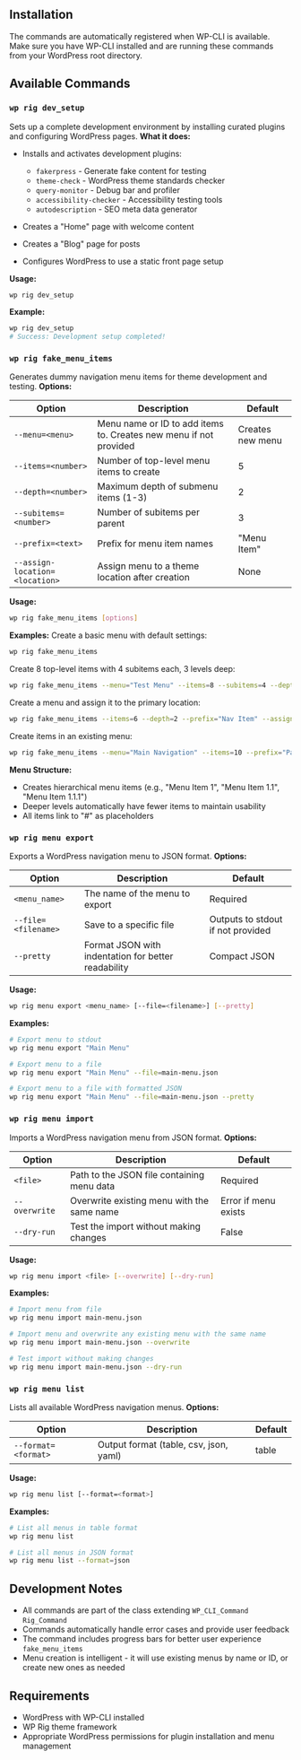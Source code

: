 ## Installation
The commands are automatically registered when WP-CLI is available. Make sure you have WP-CLI installed and are running these commands from your WordPress root directory.
## Available Commands
### `wp rig dev_setup`
Sets up a complete development environment by installing curated plugins and configuring WordPress pages.
**What it does:**
- Installs and activates development plugins:
	- `fakerpress` - Generate fake content for testing
	- `theme-check` - WordPress theme standards checker
	- `query-monitor` - Debug bar and profiler
	- `accessibility-checker` - Accessibility testing tools
	- `autodescription` - SEO meta data generator

- Creates a "Home" page with welcome content
- Creates a "Blog" page for posts
- Configures WordPress to use a static front page setup

**Usage:**
``` bash
wp rig dev_setup
```
**Example:**
``` bash
wp rig dev_setup
# Success: Development setup completed!
```
### `wp rig fake_menu_items`
Generates dummy navigation menu items for theme development and testing.
**Options:**

| Option | Description | Default |
| --- | --- | --- |
| `--menu=<menu>` | Menu name or ID to add items to. Creates new menu if not provided | Creates new menu |
| `--items=<number>` | Number of top-level menu items to create | 5 |
| `--depth=<number>` | Maximum depth of submenu items (1-3) | 2 |
| `--subitems=<number>` | Number of subitems per parent | 3 |
| `--prefix=<text>` | Prefix for menu item names | "Menu Item" |
| `--assign-location=<location>` | Assign menu to a theme location after creation | None |
**Usage:**
``` bash
wp rig fake_menu_items [options]
```
**Examples:**
Create a basic menu with default settings:
``` bash
wp rig fake_menu_items
```
Create 8 top-level items with 4 subitems each, 3 levels deep:
``` bash
wp rig fake_menu_items --menu="Test Menu" --items=8 --subitems=4 --depth=3
```
Create a menu and assign it to the primary location:
``` bash
wp rig fake_menu_items --items=6 --depth=2 --prefix="Nav Item" --assign-location=primary
```
Create items in an existing menu:
``` bash
wp rig fake_menu_items --menu="Main Navigation" --items=10 --prefix="Page"
```
**Menu Structure:**
- Creates hierarchical menu items (e.g., "Menu Item 1", "Menu Item 1.1", "Menu Item 1.1.1")
- Deeper levels automatically have fewer items to maintain usability
- All items link to "#" as placeholders

### `wp rig menu export`
Exports a WordPress navigation menu to JSON format.
**Options:**

| Option | Description | Default |
| --- | --- | --- |
| `<menu_name>` | The name of the menu to export | Required |
| `--file=<filename>` | Save to a specific file | Outputs to stdout if not provided |
| `--pretty` | Format JSON with indentation for better readability | Compact JSON |

**Usage:**
``` bash
wp rig menu export <menu_name> [--file=<filename>] [--pretty]
```

**Examples:**
``` bash
# Export menu to stdout
wp rig menu export "Main Menu"

# Export menu to a file
wp rig menu export "Main Menu" --file=main-menu.json

# Export menu to a file with formatted JSON
wp rig menu export "Main Menu" --file=main-menu.json --pretty
```

### `wp rig menu import`
Imports a WordPress navigation menu from JSON format.
**Options:**

| Option | Description | Default |
| --- | --- | --- |
| `<file>` | Path to the JSON file containing menu data | Required |
| `--overwrite` | Overwrite existing menu with the same name | Error if menu exists |
| `--dry-run` | Test the import without making changes | False |

**Usage:**
``` bash
wp rig menu import <file> [--overwrite] [--dry-run]
```

**Examples:**
``` bash
# Import menu from file
wp rig menu import main-menu.json

# Import menu and overwrite any existing menu with the same name
wp rig menu import main-menu.json --overwrite

# Test import without making changes
wp rig menu import main-menu.json --dry-run
```

### `wp rig menu list`
Lists all available WordPress navigation menus.
**Options:**

| Option | Description | Default |
| --- | --- | --- |
| `--format=<format>` | Output format (table, csv, json, yaml) | table |

**Usage:**
``` bash
wp rig menu list [--format=<format>]
```

**Examples:**
``` bash
# List all menus in table format
wp rig menu list

# List all menus in JSON format
wp rig menu list --format=json
```

## Development Notes
- All commands are part of the class extending `WP_CLI_Command` `Rig_Command`
- Commands automatically handle error cases and provide user feedback
- The command includes progress bars for better user experience `fake_menu_items`
- Menu creation is intelligent - it will use existing menus by name or ID, or create new ones as needed

## Requirements
- WordPress with WP-CLI installed
- WP Rig theme framework
- Appropriate WordPress permissions for plugin installation and menu management
